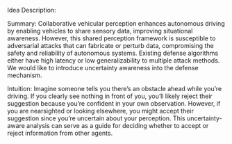 Idea Description: 

Summary: Collaborative vehicular perception enhances autonomous driving by enabling vehicles to share sensory data, improving situational awareness. However, this shared perception framework is susceptible to adversarial attacks that can fabricate or perturb data, compromising the safety and reliability of autonomous systems. Existing defense algorithms either have high latency or low generalizability to multiple attack methods. We would like to introduce uncertainty awareness into the defense mechanism. 


Intuition: Imagine someone tells you there’s an obstacle ahead while you’re driving. If you clearly see nothing in front of you, you’ll likely reject their suggestion because you’re confident in your own observation. However, if you are nearsighted or looking elsewhere, you might accept their suggestion since you’re uncertain about your perception. This uncertainty-aware analysis can serve as a guide for deciding whether to accept or reject information from other agents.
